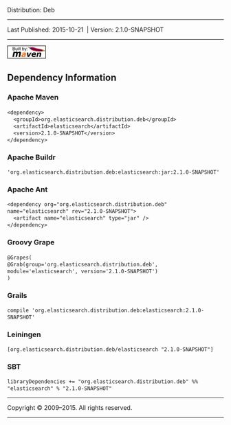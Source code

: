 Distribution: Deb

------------------------------------------------------------------------

<span id="publishDate">Last Published: 2015-10-21</span>  | <span id="projectVersion">Version: 2.1.0-SNAPSHOT</span>

------------------------------------------------------------------------

[![Built by Maven](./images/logos/maven-feather.png)](http://maven.apache.org/ "Built by Maven")

Dependency Information
----------------------

### Apache Maven

    <dependency>
      <groupId>org.elasticsearch.distribution.deb</groupId>
      <artifactId>elasticsearch</artifactId>
      <version>2.1.0-SNAPSHOT</version>
    </dependency>

### Apache Buildr

    'org.elasticsearch.distribution.deb:elasticsearch:jar:2.1.0-SNAPSHOT'

### Apache Ant

    <dependency org="org.elasticsearch.distribution.deb" name="elasticsearch" rev="2.1.0-SNAPSHOT">
      <artifact name="elasticsearch" type="jar" />
    </dependency>

### Groovy Grape

    @Grapes(
    @Grab(group='org.elasticsearch.distribution.deb', module='elasticsearch', version='2.1.0-SNAPSHOT')
    )

### Grails

    compile 'org.elasticsearch.distribution.deb:elasticsearch:2.1.0-SNAPSHOT'

### Leiningen

    [org.elasticsearch.distribution.deb/elasticsearch "2.1.0-SNAPSHOT"]

### SBT

    libraryDependencies += "org.elasticsearch.distribution.deb" %% "elasticsearch" % "2.1.0-SNAPSHOT"

------------------------------------------------------------------------

Copyright © 2009–2015. All rights reserved.

------------------------------------------------------------------------


